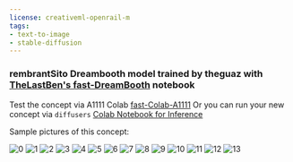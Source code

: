```yaml
---
license: creativeml-openrail-m
tags:
- text-to-image
- stable-diffusion
---
```

### rembrantSito Dreambooth model trained by theguaz with [TheLastBen's fast-DreamBooth](https://colab.research.google.com/github/TheLastBen/fast-stable-diffusion/blob/main/fast-DreamBooth.ipynb) notebook


Test the concept via A1111 Colab [fast-Colab-A1111](https://colab.research.google.com/github/TheLastBen/fast-stable-diffusion/blob/main/fast_stable_diffusion_AUTOMATIC1111.ipynb)
Or you can run your new concept via `diffusers` [Colab Notebook for Inference](https://colab.research.google.com/github/huggingface/notebooks/blob/main/diffusers/sd_dreambooth_inference.ipynb)

Sample pictures of this concept:

  
  
  
  
  
  
  
  
  
  
  
  
  
  ![0](https://huggingface.co/theguaz/rembrantsito/resolve/main/sample_images/rembrandt_3.jpeg)
      ![1](https://huggingface.co/theguaz/rembrantsito/resolve/main/sample_images/rembrandt_13.jpg)
      ![2](https://huggingface.co/theguaz/rembrantsito/resolve/main/sample_images/rembrandt_1.jpeg)
      ![3](https://huggingface.co/theguaz/rembrantsito/resolve/main/sample_images/rembrandt_11.jpeg)
      ![4](https://huggingface.co/theguaz/rembrantsito/resolve/main/sample_images/rembrandt_10.jpg)
      ![5](https://huggingface.co/theguaz/rembrantsito/resolve/main/sample_images/rembrandt_12.jpeg)
      ![6](https://huggingface.co/theguaz/rembrantsito/resolve/main/sample_images/rembrandt_5.jpeg)
      ![7](https://huggingface.co/theguaz/rembrantsito/resolve/main/sample_images/rembrandt_0.jpeg)
      ![8](https://huggingface.co/theguaz/rembrantsito/resolve/main/sample_images/rembrandt_9.jpg)
      ![9](https://huggingface.co/theguaz/rembrantsito/resolve/main/sample_images/rembrandt_2.jpeg)
      ![10](https://huggingface.co/theguaz/rembrantsito/resolve/main/sample_images/rembrandt_6.jpeg)
      ![11](https://huggingface.co/theguaz/rembrantsito/resolve/main/sample_images/rembrandt_7.jpeg)
      ![12](https://huggingface.co/theguaz/rembrantsito/resolve/main/sample_images/rembrandt_8.jpg)
      ![13](https://huggingface.co/theguaz/rembrantsito/resolve/main/sample_images/rembrandt_4.jpeg)
      
